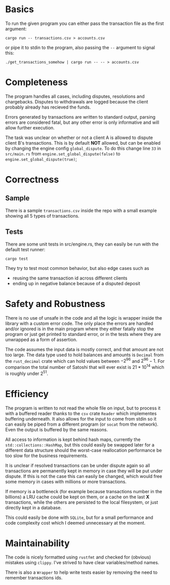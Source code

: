 # Basics

To run the given program you can either pass the transaction file as the first argument:

```
cargo run -- transactions.csv > accounts.csv
```

or pipe it to stdin to the program, also passing the `--` argument to signal this:

```
./get_transactions_somehow | cargo run -- -- > accounts.csv
```

# Completeness

The program handles all cases, including disputes, resolutions and chargebacks.
Disputes to withdrawals are logged because the client probably already has recieved the funds.

Errors generated by transactions are written to standard output, parsing errors are considered fatal, 
but any other error is only informative and will allow further execution.

The task was unclear on whether or not a client A is allowed to dispute client B's transactions.
This is by default **NOT** allowed, but can be enabled by changing the engine config `global_dispute`.
To do this change line `33` in `src/main.rs` from `engine.set_global_dispute(false)` 
to `engine.set_global_dispute(true)`;

# Correctness

## Sample 

There is a sample `transactions.csv` inside the repo with a small example showing 
all 5 types of transactions.

## Tests

There are some unit tests in src/engine.rs, they can easily be run with the default 
test runner:

```
cargo test
```

They try to test most common behavior, but also edge cases such as

* reusing the same transaction id across different clients
* ending up in negative balance because of a disputed deposit

# Safety and Robustness

There is no use of unsafe in the code and all the logic is wrapper inside the library with a 
custom error code. The only place the errors are handled and/or ignored is in the main program
where they either fatally stop the program or just get printed to standard error, or in the 
tests where they are unwrapped as a form of assertion.

The code assumes the input data is mostly correct, and that amount are not too large.
The data type used to hold balances and amounts is `Decimal` from the `rust_decimal` crate
which can hold values between $-2^{96}$ and $2^{96} - 1$. For comparison the total number of Satoshi
that will ever exist is $21 * 10^{14}$ which is roughly under $2^{51}$.

# Efficiency

The program is written to not read the whole file on input, but to process it with a buffered reader
thanks to the `csv` crate `Reader` which implementes buffering underneath. It also allows for the input to come from 
stdin so it can easily be piped from a different program (or `socat` from the network).
Even the output is buffered by the same reasons.

All access to information is kept behind hash maps, currently the `std::collections::HashMap`,
but this could easily be swapped later for a different data structure should the worst-case reallocation performance
be too slow for the business requirements.

It is unclear if resolved transactions can be under dispute again so all transactions are permanently kept in memory
in case they will be put under dispute. If this is not the case this can easily be changed, which would free some memory in
cases with millions or more transactions.

If memory is a bottleneck (for example because transactions number in the billions) a LRU cache could be kept on them, or a cache on the
last **X** transactions, while the others are persisted to the local filesystem, or just directly kept in a database.

This could easily be done with `SQLite`, but for a small performance and code complexity cost which I deemed
unnecessary at the moment.

# Maintainability

The code is nicely formatted using `rustfmt` and checked for (obvious) mistakes using `clippy`.
I've strived to have clear variables/method names.

There is also a `Wrapper` to help write tests easier by removing the need to remember transactions ids.
